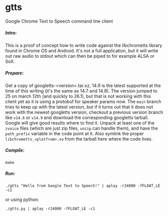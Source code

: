 # gtts
Google Chrome Text to Speech command line client

##### Intro:
This is a proof of concept how to write code against the libchrometts library found in Chrome OS and Android.
It's not a full application, but it will write out raw audio to stdout which can then be piped to for example ALSA or SoX.

##### Prepare:
Get a copy of googletts-\<version\>.tar.xz, 14.9 is the latest supported at the time of this writing (it's the same as 14.7 and 14.8).
The version jumped to 25 on march 12th (and quickly to 26.1), but that is not working with this client yet as it is using a protobuf for speaker params now.
The `main` branch tries to keep up with the latest version, but if it turns out that it does not work with the newest googletts version,
checkout a previous version branch like `v14.6` or `v14.9` and download the corresponding googletts tarball. Google will give good results where to find it.
Unpack at least one of the `zvoice` files (which are just zip files, `unzip` can handle them), and have the `path_prefix` variable in the code point at it.
Also symlink the proper `libchrometts_<platfrom>.so` from the tarball here where the code lives.

##### Compile:
```
make
```

##### Run:
```
./gtts "Hello from Google Text to Speech!" | aplay -r24000 -fFLOAT_LE -c1
```
or using python:
```
./gtts.py | aplay -r24000 -fFLOAT_LE -c1
```
